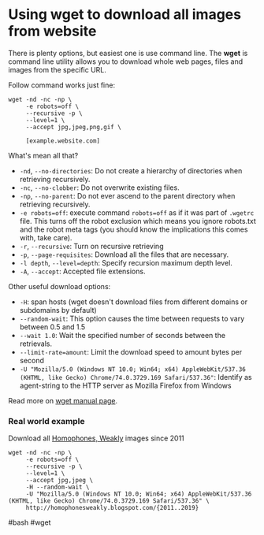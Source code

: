 # Using wget to download all images from website

There is plenty options, but easiest one is use command line. The **wget** is command line utility allows you to download whole web pages, files and images from the specific URL.

Follow command works just fine: 

```shell
wget -nd -nc -np \
     -e robots=off \
     --recursive -p \
     --level=1 \
     --accept jpg,jpeg,png,gif \
     
     [example.website.com]
```

What's mean all that?

* `-nd`, `--no-directories`: Do not create a hierarchy of directories when retrieving recursively.
* `-nc`, `--no-clobber`: Do not overwrite existing files.
* `-np`, `--no-parent`: Do not ever ascend to the parent directory when retrieving recursively.
* `-e robots=off`: execute command `robots=off` as if it was part of
   `.wgetrc` file. This turns off the robot exclusion which means you ignore
   robots.txt and the robot meta tags (you should know the implications this comes with, take care).
* `-r`, `--recursive`: Turn on recursive retrieving
* `-p`, `--page-requisites`: Download all the files that are necessary.
* `-l depth`, `--level=depth`: Specify recursion maximum depth level.
* `-A`, `--accept`: Accepted file extensions.

Other useful download options:

* `-H`: span hosts (wget doesn't download files from different domains or subdomains by default)
* `--random-wait`: This option causes the time between requests to vary between 0.5 and 1.5
* `--wait 1.0`: Wait the specified number of seconds between the retrievals.
* `--limit-rate=amount`: Limit the download speed to amount bytes per second
* `-U "Mozilla/5.0 (Windows NT 10.0; Win64; x64) AppleWebKit/537.36 (KHTML, like Gecko) Chrome/74.0.3729.169 Safari/537.36"`: Identify as agent-string to the HTTP server as Mozilla Firefox from Windows

Read more on [wget manual page](https://www.gnu.org/software/wget/manual/wget.html). 

### Real world example

Download all [Homophones, Weakly](http://homophonesweakly.blogspot.com/) images since 2011

```shell
wget -nd -nc -np \
     -e robots=off \
     --recursive -p \
     --level=1 \
     --accept jpg,jpeg \
     -H --random-wait \
     -U "Mozilla/5.0 (Windows NT 10.0; Win64; x64) AppleWebKit/537.36 (KHTML, like Gecko) Chrome/74.0.3729.169 Safari/537.36" \
     http://homophonesweakly.blogspot.com/{2011..2019}
```

#bash #wget